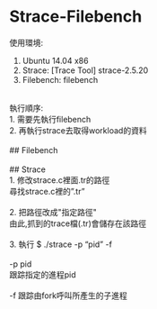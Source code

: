 # Strace-Filebench<br /> 
  使用環境:<br />
  1. Ubuntu 14.04 x86<br />
  2. Strace: [Trace Tool] strace-2.5.20<br /> 
  3. Filebench: filebench<br />
<br />
  執行順序:<br />
  1. 需要先執行filebench<br />
  2. 再執行strace去取得workload的資料<br />
<br /> 
## Filebench<br />
<br />
## Strace<br />
  1. 修改strace.c裡面.tr的路徑<br />
     尋找strace.c裡的”.tr”<br />
<br />
  2. 把路徑改成"指定路徑"<br />
     由此,抓到的trace檔(.tr)會儲存在該路徑<br />
<br />
  3. 執行 $ ./strace -p “pid” -f<br />
<br />
  -p pid<br />
  跟踪指定的進程pid<br />
<br />
  -f 跟踪由fork呼叫所產生的子進程<br />
<br />
